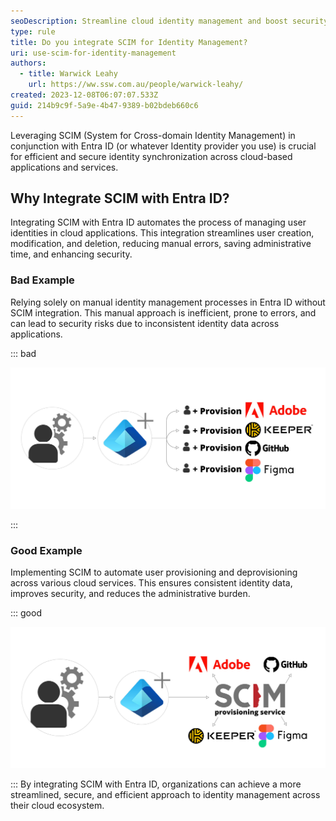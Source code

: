 ```yaml
---
seoDescription: Streamline cloud identity management and boost security by integrating SCIM with Entra ID.
type: rule
title: Do you integrate SCIM for Identity Management?
uri: use-scim-for-identity-management
authors:
  - title: Warwick Leahy
    url: https://ww.ssw.com.au/people/warwick-leahy/
created: 2023-12-08T06:07:07.533Z
guid: 214b9c9f-5a9e-4b47-9389-b02bdeb660c6
---
```


Leveraging SCIM (System for Cross-domain Identity Management) in conjunction with Entra ID (or whatever Identity provider you use) is crucial for efficient and secure identity synchronization across cloud-based applications and services.

<!--endintro-->

## Why Integrate SCIM with Entra ID?

Integrating SCIM with Entra ID automates the process of managing user identities in cloud applications. This integration streamlines user creation, modification, and deletion, reducing manual errors, saving administrative time, and enhancing security.

### Bad Example

Relying solely on manual identity management processes in Entra ID without SCIM integration. This manual approach is inefficient, prone to errors, and can lead to security risks due to inconsistent identity data across applications.

::: bad

![Bad Example - SysAdmins have to provision each user separately in 3rd party products](bad-example-no-scim.jpg)

:::

### Good Example

Implementing SCIM to automate user provisioning and deprovisioning across various cloud services. This ensures consistent identity data, improves security, and reduces the administrative burden.

::: good

![Good Example: SysAdmins only provision into Entra ID the SCIM provisioning does all the work](good-example-scim.jpg)

:::
By integrating SCIM with Entra ID, organizations can achieve a more streamlined, secure, and efficient approach to identity management across their cloud ecosystem.

